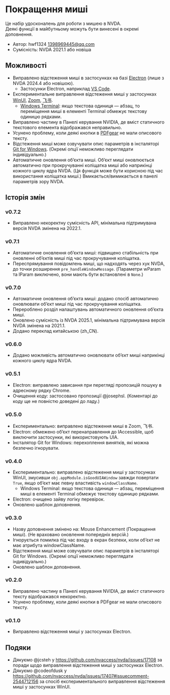 # Покращення миші

Це набір удосконалень для роботи з мишею в NVDA.  
Деякі функції в майбутньому можуть бути винесені в окремі доповнення.

* Автор: hwf1324 <1398969445@qq.com>  
* Сумісність: NVDA 2021.1 або новіша

## Можливості

* Виправлено відстеження миші в застосунках на базі [Electron](https://www.electronjs.org/) (лише з NVDA 2024.4 або новішою).  
  * Застосунки Electron, наприклад [VS Code](https://code.visualstudio.com/).  
* Експериментальне виправлення відстеження миші у застосунках [WinUI](https://github.com/microsoft/microsoft-ui-xaml), [Zoom](https://www.zoom.com/), [飞书](https://www.feishu.cn/).  
  * [Windows Terminal](https://github.com/microsoft/terminal): якщо текстова одиниця — абзац, то переміщення миші в елементі Terminal обмежує текстову одиницю рядками.  
* Виправлено частину в Панелі керування NVIDIA, де вміст статичного текстового елемента відображався неправильно.  
* Усунено проблему, коли деякі кнопки в [PDFgear](https://www.pdfgear.com/) не мали описового тексту.  
* Відстеження миші може озвучувати опис параметрів в інсталяторі [Git for Windows](https://git-scm.com/downloads/win). (Окремі опції неможливо переглядати індивідуально.)  
* Автоматичне оновлення об’єкта миші. Об’єкт миші оновлюється автоматично при прокручуванні коліщатка миші або наприкінці кожного циклу ядра NVDA. (Ця функція може бути корисною під час використання коліщатка миші.) Вмикається/вимикається в панелі параметрів зору NVDA.  

## Історія змін

### v0.7.2
* Виправлено некоректну сумісність API, мінімальна підтримувана версія NVDA змінена на 2022.1.  

### v0.7.1
* Автоматичне оновлення об’єкта миші: підвищено стабільність при оновленні об’єктів миші під час прокручування коліщатка.  
* Переспрямування повідомлень миші, що надходять через хук NVDA, до точки розширення `pre_handleWindowMessage`. (Параметри wParam та lParam виключено, вони мають бути встановлені в `None`.)  

### v0.7.0
* Автоматичне оновлення об’єкта миші: додано спосіб автоматично оновлювати об’єкт миші під час прокручування коліщатка.  
* Перероблено розділ налаштувань автоматичного оновлення об’єкта миші.  
* Оновлено сумісність із NVDA 2025.1, мінімальна підтримувана версія NVDA змінена на 2021.1.  
* Додано переклад китайською (zh_CN).  

### v0.6.0
* Додано можливість автоматично оновлювати об’єкт миші наприкінці кожного циклу ядра NVDA.  

### v0.5.1
* Electron: виправлено зависання при перегляді пропозицій пошуку в адресному рядку Chrome.  
* Очищення коду: застосовано пропозиції @josephsl. (Коментарі до коду ще не повністю доведені до ладу.)  

### v0.5.0
* Експериментально: виправлено відстеження миші в Zoom, 飞书.  
* Electron: обмежено об’єкт перенаправлення до IAccessible, щоб виключити застосунки, які використовують UIA.  
* Інсталятор Git for Windows: перехоплення винятків, які можна безпечно ігнорувати.  

### v0.4.0
* Експериментально: виправлено відстеження миші у застосунках WinUI, змусивши `obj.appModule.isGoodUIAWindow` завжди повертати `True`, якщо об’єкт має певну властивість `windowClassName`.  
  * Windows Terminal: якщо текстова одиниця — абзац, переміщення миші в елементі Terminal обмежує текстову одиницю рядками.  
* Electron: очищено зайву логіку перевірок.  
* Оновлено шаблон доповнення.  

### v0.3.0
* Назву доповнення змінено на: Mouse Enhancement (Покращення миші). (Не враховано оновлення попередніх версій.)  
* Ігнорується помилка під час входу в екран безпеки, коли об’єкт не має атрибута windowClassName.  
* Відстеження миші може озвучувати опис параметрів в інсталяторі Git for Windows. (Окремі опції неможливо переглядати індивідуально.)  
* Оновлено шаблон доповнення.  

### v0.2.0
* Виправлено частину в Панелі керування NVIDIA, де вміст статичного тексту відображався некоректно.  
* Усунено проблему, коли деякі кнопки в PDFgear не мали описового тексту.  

### v0.1.0
* Виправлено відстеження миші у застосунках Electron.  

## Подяки

* Дякуємо @jcsteh у <https://github.com/nvaccess/nvda/issues/17108> за поради щодо виправлення відстеження миші у застосунках Electron.  
* Дякуємо @codeofdusk у <https://github.com/nvaccess/nvda/issues/17407#issuecomment-2544712156> за спосіб експериментального виправлення відстеження миші у застосунках WinUI.  
